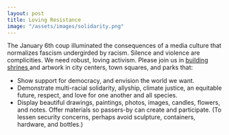 ```yaml
---
layout: post
title: Loving Resistance
image: "/assets/images/solidarity.png"
---
```


The January 6th coup illuminated the consequences of a media culture that normalizes fascism undergirded by racism.
 Silence and violence are complicities.
  We need robust, loving activism.
   Please join us in
   <a href="/make-a-shrine" target="_blank">
    building shrines
   </a>
  and artwork in city centers, town squares, and parks that:

* Show support for democracy, and envision the world we want.
* Demonstrate multi-racial solidarity, allyship, climate justice, an equitable future, respect, and love for one another and all species.
* Display beautiful drawings, paintings, photos, images, candles, flowers, and notes. Offer materials so passers-by can create and participate. (To lessen security concerns, perhaps avoid sculpture, containers, hardware, and bottles.)


